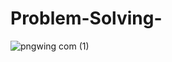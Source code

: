 # Problem-Solving-
![pngwing com (1)](https://user-images.githubusercontent.com/56465438/150672041-680edc8e-4a59-46a6-8e2d-6186ab33ed7e.png)

